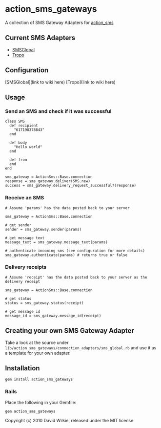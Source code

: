 # action_sms_gateways

A collection of SMS Gateway Adapters for [action_sms](http://github.com/dwilkie/action_sms)

## Current SMS Adapters

* [SMSGlobal](http://www.smsglobal.com)
* [Tropo](http://www.tropo.com)

## Configuration

[SMSGlobal](link to wiki here)
[Tropo](link to wiki here)

## Usage

### Send an SMS and check if it was successful

    class SMS
      def recipient
        "617198378843"
      end

      def body
        "Hello world"
      end

      def from
      end
    end

    sms_gateway = ActionSms::Base.connection
    response = sms_gateway.deliver(SMS.new)
    success = sms_gateway.delivery_request_successful?(response)

### Receive an SMS

    # Assume 'params' has the data posted back to your server

    sms_gateway = ActionSms::Base.connection

    # get sender
    sender = sms_gateway.sender(params)

    # get message text
    message_text = sms_gateway.message_text(params)

    # authenticate incoming sms (see configuration for more details)
    sms_gateway.authenticate(params) # returns true or false

### Delivery receipts

    # Assume 'receipt' has the data posted back to your server as the delivery receipt

    sms_gateway = ActionSms::Base.connection

    # get status
    status = sms_gateway.status(receipt)

    # get message id
    message_id = sms_gateway.message_id(receipt)

## Creating your own SMS Gateway Adapter

Take a look at the source under `lib/action_sms_gateways/connection_adapters/sms_global.rb` and use it as a template for your own adapter.

## Installation

    gem install action_sms_gateways

### Rails

Place the following in your Gemfile:

    gem action_sms_gateways

Copyright (c) 2010 David Wilkie, released under the MIT license

